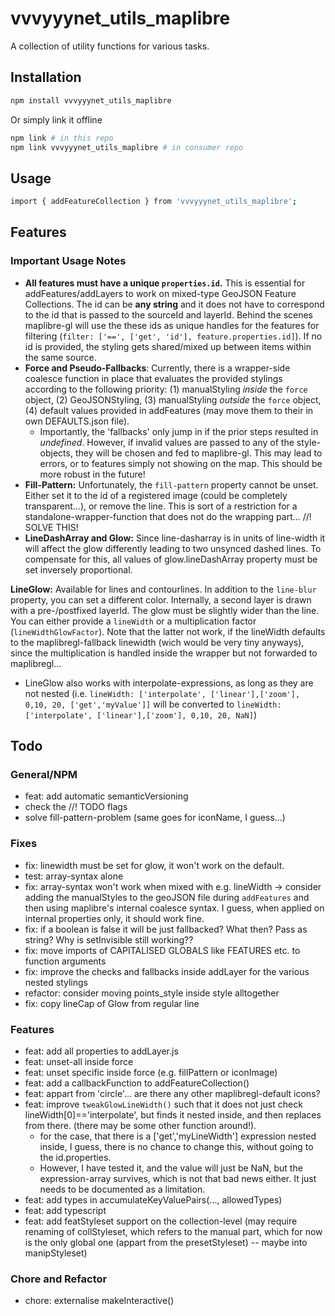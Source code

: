 # vvvyyynet_utils_maplibre

A collection of utility functions for various tasks.

## Installation

```bash
npm install vvvyyynet_utils_maplibre
```
Or simply link it offline

```bash
npm link # in this repo
npm link vvvyyynet_utils_maplibre # in consumer repo
```

## Usage

```bash
import { addFeatureCollection } from 'vvvyyynet_utils_maplibre';
```

## Features


### Important Usage Notes
- **All features must have a unique `properties.id`.** This is essential for addFeatures/addLayers to work on mixed-type GeoJSON Feature Collections. The id can be **any string** and it does not have to correspond to the id that is passed to the sourceId and layerId. Behind the scenes maplibre-gl will use the these ids as unique handles for the features for filtering (`filter: ['==', ['get', 'id'], feature.properties.id]`). If no id is provided, the styling gets shared/mixed up between items within the same source.
- **Force and Pseudo-Fallbacks**: Currently, there is a wrapper-side coalesce function in place that evaluates the provided stylings according to the following priority: (1) manualStyling *inside* the `force` object, (2) GeoJSONStyling, (3) manualStyling *outside* the `force` object, (4) default values provided in addFeatures (may move them to their in own DEFAULTS.json file).
  - Importantly, the 'fallbacks' only jump in if the prior steps resulted in *undefined*. However, if invalid values are passed to any of the style-objects, they will be chosen and fed to maplibre-gl. This may lead to errors, or to features simply not showing on the map. This should be more robust in the future!
- **Fill-Pattern:** Unfortunately, the `fill-pattern` property cannot be unset. Either set it to the id of a registered image (could be completely transparent...), or remove the line. This is sort of a restriction for a standalone-wrapper-function that does not do the wrapping part... //! SOLVE THIS!
- **LineDashArray and Glow:** Since line-dasharray is in units of line-width it will affect the glow differently leading to two unsynced dashed lines. To compensate for this, all values of glow.lineDashArray property must be set inversely proportional.

**LineGlow:** Available for lines and contourlines. In addition to the `line-blur` property, you can set a different color. Internally, a second layer is drawn with a pre-/postfixed layerId. The glow must be slightly wider than the line. You can either provide a `lineWidth` or a multiplication factor (`lineWidthGlowFactor`). Note that the latter not work, if the lineWidth defaults to the maplibregl-fallback linewidth (wich would be very tiny anyways), since the multiplication is handled inside the wrapper but not forwarded to maplibregl...
- LineGlow also works with interpolate-expressions, as long as they are not nested (i.e. `lineWidth: ['interpolate', ['linear'],['zoom'], 0,10, 20, ['get','myValue']]` will be converted to `lineWidth: ['interpolate', ['linear'],['zoom'], 0,10, 20, NaN]`)



## Todo
### General/NPM
- feat: add automatic semanticVersioning
- check the //! TODO flags
- solve fill-pattern-problem (same goes for iconName, I guess...)

### Fixes
- fix: linewidth must be set for glow, it won't work on the default.
- test: array-syntax alone
- fix: array-syntax won't work when mixed with e.g. lineWidth -> consider adding the manualStyles to the geoJSON file during `addFeatures` and then using maplibre's internal coalesce syntax. I guess, when applied on internal properties only, it should work fine.
- fix: if a boolean is false it will be just fallbacked? What then? Pass as string? Why is setInvisible still working??
- fix: move imports of CAPITALISED GLOBALS like FEATURES etc. to function arguments
- fix: improve the checks and fallbacks inside addLayer for the various nested stylings
- refactor: consider moving points_style inside style alltogether
- fix: copy lineCap of Glow from regular line

### Features
- feat: add all properties to addLayer.js
- feat: unset-all inside force
- feat: unset specific inside force (e.g. fillPattern or iconImage)
- feat: add a callbackFunction to addFeatureCollection()
- feat: appart from 'circle'... are there any other maplibregl-default icons?
- feat: improve `tweakGlowLineWidth()` such that it does not just check lineWidth[0]=='interpolate', but finds it nested inside, and then replaces from there. (there may be some other function around!). 
  - for the case, that there is a ['get','myLineWidth'] expression nested inside, I guess, there is no chance to change this, without going to the id.properties.
  - However, I have tested it, and the value will just be NaN, but the expression-array survives, which is not that bad news either. It just needs to be documented as a limitation.
- feat: add types in accumulateKeyValuePairs(..., allowedTypes)
- feat: add typescript
- feat: add featStyleset support on the collection-level (may require renaming of collStyleset, which refers to the manual part, which for now is the only global one (appart from the presetStyleset) -- maybe into manipStyleset)

### Chore and Refactor
- chore: externalise makeInteractive()